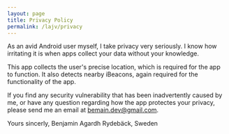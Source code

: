 ```yaml
---
layout: page
title: Privacy Policy
permalink: /lajv/privacy
---
```


As an avid Android user myself, I take privacy very seriously. I know how irritating it is when apps collect your data without your knowledge.

This app collects the user's precise location, which is required for the app to function. It also detects nearby iBeacons, again required for the functionality of the app.

If you find any security vulnerability that has been inadvertently caused by me, or have any question regarding how the app protectes your privacy, please send me an email at bemain.dev@gmail.com.

Yours sincerly,
Benjamin Agardh
Rydebäck, Sweden